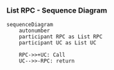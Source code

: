 ### List RPC - Sequence Diagram

```mermaid
sequenceDiagram
	autonumber
	participant RPC as List RPC
	participant UC as List UC

	RPC->>+UC: Call
	UC-->>-RPC: return
```

